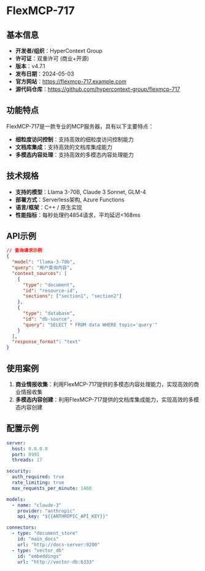 # FlexMCP-717

## 基本信息

- **开发者/组织**：HyperContext Group
- **许可证**：双重许可 (商业+开源)
- **版本**：v4.7.1
- **发布日期**：2024-05-03
- **官方网站**：https://flexmcp-717.example.com
- **源代码仓库**：https://github.com/hypercontext-group/flexmcp-717

## 功能特点

FlexMCP-717是一款专业的MCP服务器，具有以下主要特点：

- **细粒度访问控制**：支持高效的细粒度访问控制能力
- **文档库集成**：支持高效的文档库集成能力
- **多模态内容处理**：支持高效的多模态内容处理能力


## 技术规格

- **支持的模型**：Llama 3-70B, Claude 3 Sonnet, GLM-4
- **部署方式**：Serverless架构, Azure Functions
- **语言/框架**：C++ / 原生实现
- **性能指标**：每秒处理约4854请求，平均延迟<168ms

## API示例

```json
// 查询请求示例
{
  "model": "llama-3-70b",
  "query": "用户查询内容",
  "context_sources": [
    {
      "type": "document",
      "id": "resource-id",
      "sections": ["section1", "section2"]
    },
    {
      "type": "database",
      "id": "db-source",
      "query": "SELECT * FROM data WHERE topic='query'"
    }
  ],
  "response_format": "text"
}
```

## 使用案例

1. **商业情报收集**：利用FlexMCP-717提供的多模态内容处理能力，实现高效的商业情报收集
2. **多模态内容创建**：利用FlexMCP-717提供的文档库集成能力，实现高效的多模态内容创建


## 配置示例

```yaml
server:
  host: 0.0.0.0
  port: 8991
  threads: 17

security:
  auth_required: true
  rate_limiting: true
  max_requests_per_minute: 1468

models:
  - name: "claude-3"
    provider: "anthropic"
    api_key: "${{ANTHROPIC_API_KEY}}"

connectors:
  - type: "document_store"
    id: "main_docs"
    url: "http://docs-server:9200"
  - type: "vector_db"
    id: "embeddings"
    url: "http://vector-db:6333"
```
